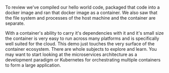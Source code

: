 To review we've compiled our hello world code, packaged that code into a docker image and ran that docker image as a container. We also saw that the file system and processes of the host machine and the container are separate.  

With a container's ability to carry it's dependencies with it and it's small size the container is very easy to run across many platforms and is specifically well suited for the cloud.  This demo just touches the very surface of the container ecosystem.  There are whole subjects to explore and learn.  You may want to start looking at the microservices architecture as a development paradigm or Kubernetes for orchestrating multiple containers to form a large application. 
 